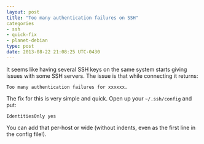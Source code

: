 ```yaml
---
layout: post
title: "Too many authentication failures on SSH"
categories
- ssh
- quick-fix
- planet-debian
type: post
date: 2013-08-22 21:08:25 UTC-0430
---
```

It seems like having several SSH keys on the same system starts giving issues with some SSH servers. The issue is that while connecting it returns:

```
Too many authentication failures for xxxxxx.
```

The fix for this is very simple and quick. Open up your `~/.ssh/config` and put:

```
IdentitiesOnly yes
```

You can add that per-host or wide (without indents, even as the first line in the config file!).

